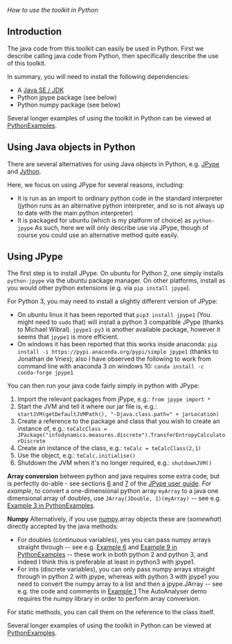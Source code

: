 _How to use the toolkit in Python_

## Introduction

The java code from this toolkit can easily be used in Python.
First we describe calling java code from Python, then specifically describe the use of this toolkit.

In summary, you will need to install the following dependencies:
* A [Java SE / JDK](http://www.oracle.com/technetwork/java/javase/overview/index.html)
* Python jpype package (see below)
* Python numpy package (see below)

Several longer examples of using the toolkit in Python can be viewed at [PythonExamples](PythonExamples).

## Using Java objects in Python

There are several alternatives for using Java objects in Python, e.g. [JPype](http://jpype.sourceforge.net/) and [Jython](http://www.jython.org).

Here, we focus on using JPype for several reasons, including:
 * It is run as an import to ordinary python code in the standard interpreter (jython runs as an alternative python interpreter, and so is not always up to date with the main python interpreter)
 * It is packaged for ubuntu (which is my platform of choice) as `python-jpype`
As such, here we will only describe use via JPype, though of course you could use an alternative method quite easily.

## Using JPype

The first step is to install JPype. On ubuntu for Python 2, one simply installs `python-jpype` via the ubuntu package manager. On other platforms, install as you would other python extensions (e.g. via `pip install jpype`).

For Python 3, you may need to install a slightly different version of JPype:
 * On ubuntu linux it has been reported that `pip3 install jpype1` (You might need to `sudo` that) will install a python 3 compatible JPype (thanks to Michael Wibral). `jpype1-py3` is another available package, however it seems that `jpype1` is more efficient.
 * On windows it has been reported that this works inside anaconda: `pip install -i https://pypi.anaconda.org/pypi/simple jpype1` (thanks to Jonathan de Vries); also I have observed the following to work from command line with anaconda 3 on windows 10: `conda install -c conda-forge jpype1`

You can then run your java code fairly simply in python with JPype:
 1. Import the relevant packages from jPype, e.g.: `from jpype import *`
 1. Start the JVM and tell it where our jar file is, e.g.: `startJVM(getDefaultJVMPath(), "-Djava.class.path=" + jarLocation)`
 1. Create a reference to the package and class that you wish to create an instance of, e.g.: `teCalcClass = JPackage("infodynamics.measures.discrete").TransferEntropyCalculatorDiscrete`
 1. Create an instance of the class, e.g.: `teCalc = teCalcClass(2,1)`
 1. Use the object, e.g.: `teCalc.initialise()`
 1. Shutdown the JVM when it's no longer required, e.g.: `shutdownJVM()`

**Array conversion** between python and java requires some extra code, but is perfectly do-able - see sections [6](http://jpype.sourceforge.net/doc/user-guide/userguide.html#arrays) and [7](http://jpype.sourceforge.net/doc/user-guide/userguide.html#conversion) of the [JPype user guide](http://jpype.sourceforge.net/doc/user-guide/userguide.html).
_For example_, to convert a one-dimensional python array `myArray` to a java one dimensional array of doubles, use `JArray(JDouble, 1)(myArray)` -- see e.g. [Example 3 in PythonExamples](PythonExamples#example-3---transfer-entropy-on-continuous-data-using-kernel-estimators).

**Numpy** Alternatively, if you use [numpy](http://www.numpy.org/).array objects these are (_somewhat_) directly accepted by the java methods:
* For doubles (continuous variables), yes you can pass numpy arrays straight through -- see e.g. [Example 6](PythonExamples#example-6---dynamic-dispatch-with-mutual-info-calculator) and [Example 9 in PythonExamples](PythonExamples#example-9---transfer-entropy-on-continuous-data-using-kraskov-estimators-with-auto-embedding) -- these work in both python 2 and python 3, and indeed I think this is preferable at least in python3 with jpype1.
* For ints (discrete variables), you can only pass numpy arrays straight through in python 2 with jpype, whereas with python 3 with jpype1 you need to convert the numpy array to a list and then a jpype.JArray -- see e.g. the code and comments in [Example 1](PythonExamples#example-1---transfer-entropy-on-binary-data)
The AutoAnalyser demo requires the numpy library in order to perform array conversion.

For static methods, you can call them on the reference to the class itself.

Several longer examples of using the toolkit in Python can be viewed at [PythonExamples](PythonExamples).